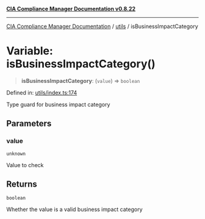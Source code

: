 [**CIA Compliance Manager Documentation v0.8.22**](../../README.md)

***

[CIA Compliance Manager Documentation](../../modules.md) / [utils](../README.md) / isBusinessImpactCategory

# Variable: isBusinessImpactCategory()

> **isBusinessImpactCategory**: (`value`) => `boolean`

Defined in: [utils/index.ts:174](https://github.com/Hack23/cia-compliance-manager/blob/5eebba14bef5523072dd8c486c1cd0c7c18766fc/src/utils/index.ts#L174)

Type guard for business impact category

## Parameters

### value

`unknown`

Value to check

## Returns

`boolean`

Whether the value is a valid business impact category
